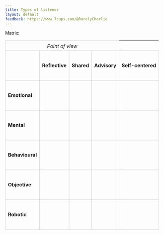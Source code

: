 ```yaml
---
title: Types of listener
layout: default
feedback: https://www.7cups.com/@RarelyCharlie
---
```

Matrix:

<style>table {border-collapse: collapse; width: 100%;}
  td {width: auto; height: 6em; border: 1px solid #ccc;}
  tr:first-child td {text-align: center;}
  tr.c td {text-align: center;}
  tr.b td, td.b {font-weight: bold;}
  tr.i td {font-style: italic; vertical-align: bottom;}
  tr.s td {height: 2em;}
  </style>
<table><tbody>
<tr class="c i s"><td colspan="4">Point of view</td></tr>
  <tr class="c b"><td></td><td>Reflective</td><td>Shared</td><td>Advisory</td><td>Self-centered</td></tr>
<tr><td class="b">Emotional</td><td></td><td></td><td></td><td></td></tr>
<tr><td class="b">Mental</td><td></td><td></td><td></td><td></td></tr>
<tr><td class="b">Behavioural</td><td></td><td></td><td></td><td></td></tr>
<tr><td class="b">Objective</td><td></td><td></td><td></td><td></td></tr>
<tr><td class="b">Robotic</td><td></td><td></td><td></td><td></td></tr>
</tbody></table>
